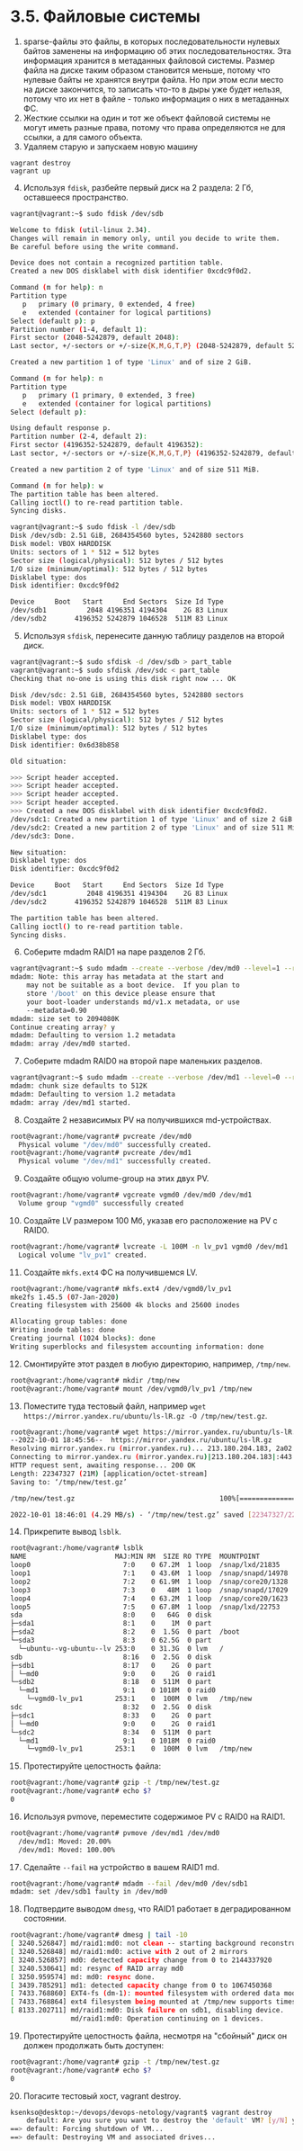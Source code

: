 # 3.5. Файловые системы

1. sparse-файлы это файлы, в которых последовательности нулевых байтов заменены на информацию об этих последовательностях. Эта информация хранится в метаданных файловой системы. Размер файла на диске таким образом становится меньше, потому что нулевые байты не хранятся внутри файла. Но при этом если место на диске закончится, то записать что-то в дыры уже будет нельзя, потому что их нет в файле - только информация о них в метаданных ФС.
2. Жесткие ссылки на один и тот же объект файловой системы не могут иметь разные права, потому что права определяются не для ссылки, а для самого объекта.
3. Удаляем старую и запускаем новую машину 
```
vagrant destroy
vagrant up
```
4. Используя `fdisk`, разбейте первый диск на 2 раздела: 2 Гб, оставшееся пространство.

```bash
vagrant@vagrant:~$ sudo fdisk /dev/sdb

Welcome to fdisk (util-linux 2.34).
Changes will remain in memory only, until you decide to write them.
Be careful before using the write command.

Device does not contain a recognized partition table.
Created a new DOS disklabel with disk identifier 0xcdc9f0d2.

Command (m for help): n
Partition type
   p   primary (0 primary, 0 extended, 4 free)
   e   extended (container for logical partitions)
Select (default p): p
Partition number (1-4, default 1): 
First sector (2048-5242879, default 2048): 
Last sector, +/-sectors or +/-size{K,M,G,T,P} (2048-5242879, default 5242879): +2G

Created a new partition 1 of type 'Linux' and of size 2 GiB.

Command (m for help): n
Partition type
   p   primary (1 primary, 0 extended, 3 free)
   e   extended (container for logical partitions)
Select (default p): 

Using default response p.
Partition number (2-4, default 2): 
First sector (4196352-5242879, default 4196352): 
Last sector, +/-sectors or +/-size{K,M,G,T,P} (4196352-5242879, default 5242879): 

Created a new partition 2 of type 'Linux' and of size 511 MiB.

Command (m for help): w
The partition table has been altered.
Calling ioctl() to re-read partition table.
Syncing disks.

vagrant@vagrant:~$ sudo fdisk -l /dev/sdb
Disk /dev/sdb: 2.51 GiB, 2684354560 bytes, 5242880 sectors
Disk model: VBOX HARDDISK   
Units: sectors of 1 * 512 = 512 bytes
Sector size (logical/physical): 512 bytes / 512 bytes
I/O size (minimum/optimal): 512 bytes / 512 bytes
Disklabel type: dos
Disk identifier: 0xcdc9f0d2

Device     Boot   Start     End Sectors  Size Id Type
/dev/sdb1          2048 4196351 4194304    2G 83 Linux
/dev/sdb2       4196352 5242879 1046528  511M 83 Linux
```
5. Используя `sfdisk`, перенесите данную таблицу разделов на второй диск.

```bash
vagrant@vagrant:~$ sudo sfdisk -d /dev/sdb > part_table
vagrant@vagrant:~$ sudo sfdisk /dev/sdc < part_table
Checking that no-one is using this disk right now ... OK

Disk /dev/sdc: 2.51 GiB, 2684354560 bytes, 5242880 sectors
Disk model: VBOX HARDDISK   
Units: sectors of 1 * 512 = 512 bytes
Sector size (logical/physical): 512 bytes / 512 bytes
I/O size (minimum/optimal): 512 bytes / 512 bytes
Disklabel type: dos
Disk identifier: 0x6d38b858

Old situation:

>>> Script header accepted.
>>> Script header accepted.
>>> Script header accepted.
>>> Script header accepted.
>>> Created a new DOS disklabel with disk identifier 0xcdc9f0d2.
/dev/sdc1: Created a new partition 1 of type 'Linux' and of size 2 GiB.
/dev/sdc2: Created a new partition 2 of type 'Linux' and of size 511 MiB.
/dev/sdc3: Done.

New situation:
Disklabel type: dos
Disk identifier: 0xcdc9f0d2

Device     Boot   Start     End Sectors  Size Id Type
/dev/sdc1          2048 4196351 4194304    2G 83 Linux
/dev/sdc2       4196352 5242879 1046528  511M 83 Linux

The partition table has been altered.
Calling ioctl() to re-read partition table.
Syncing disks.
```
6. Соберите mdadm RAID1 на паре разделов 2 Гб.
```bash
vagrant@vagrant:~$ sudo mdadm --create --verbose /dev/md0 --level=1 --raid-devices=2 /dev/sdb1 /dev/sdc1
mdadm: Note: this array has metadata at the start and
    may not be suitable as a boot device.  If you plan to
    store '/boot' on this device please ensure that
    your boot-loader understands md/v1.x metadata, or use
    --metadata=0.90
mdadm: size set to 2094080K
Continue creating array? y
mdadm: Defaulting to version 1.2 metadata
mdadm: array /dev/md0 started.
```
7. Соберите mdadm RAID0 на второй паре маленьких разделов.
```bash
vagrant@vagrant:~$ sudo mdadm --create --verbose /dev/md1 --level=0 --raid-devices=2 /dev/sdb2 /dev/sdc2
mdadm: chunk size defaults to 512K
mdadm: Defaulting to version 1.2 metadata
mdadm: array /dev/md1 started.
```
8. Создайте 2 независимых PV на получившихся md-устройствах.
```bash
root@vagrant:/home/vagrant# pvcreate /dev/md0
  Physical volume "/dev/md0" successfully created.
root@vagrant:/home/vagrant# pvcreate /dev/md1
  Physical volume "/dev/md1" successfully created.
```
9. Создайте общую volume-group на этих двух PV.
```bash
root@vagrant:/home/vagrant# vgcreate vgmd0 /dev/md0 /dev/md1
  Volume group "vgmd0" successfully created
```
10. Создайте LV размером 100 Мб, указав его расположение на PV с RAID0.
```bash
root@vagrant:/home/vagrant# lvcreate -L 100M -n lv_pv1 vgmd0 /dev/md1
  Logical volume "lv_pv1" created.
```
11. Создайте `mkfs.ext4` ФС на получившемся LV.
```bash
root@vagrant:/home/vagrant# mkfs.ext4 /dev/vgmd0/lv_pv1
mke2fs 1.45.5 (07-Jan-2020)
Creating filesystem with 25600 4k blocks and 25600 inodes

Allocating group tables: done                            
Writing inode tables: done                            
Creating journal (1024 blocks): done
Writing superblocks and filesystem accounting information: done
```
12. Смонтируйте этот раздел в любую директорию, например, `/tmp/new`.
```bash
root@vagrant:/home/vagrant# mkdir /tmp/new
root@vagrant:/home/vagrant# mount /dev/vgmd0/lv_pv1 /tmp/new
```
13. Поместите туда тестовый файл, например `wget https://mirror.yandex.ru/ubuntu/ls-lR.gz -O /tmp/new/test.gz`.
```bash
root@vagrant:/home/vagrant# wget https://mirror.yandex.ru/ubuntu/ls-lR.gz -O /tmp/new/test.gz
--2022-10-01 18:45:56--  https://mirror.yandex.ru/ubuntu/ls-lR.gz
Resolving mirror.yandex.ru (mirror.yandex.ru)... 213.180.204.183, 2a02:6b8::183
Connecting to mirror.yandex.ru (mirror.yandex.ru)|213.180.204.183|:443... connected.
HTTP request sent, awaiting response... 200 OK
Length: 22347327 (21M) [application/octet-stream]
Saving to: ‘/tmp/new/test.gz’

/tmp/new/test.gz                                    100%[=================================================================================================================>]  21.31M  4.54MB/s    in 5.0s    

2022-10-01 18:46:01 (4.29 MB/s) - ‘/tmp/new/test.gz’ saved [22347327/22347327] 
```
14. Прикрепите вывод `lsblk`.
```bash
root@vagrant:/home/vagrant# lsblk
NAME                      MAJ:MIN RM  SIZE RO TYPE  MOUNTPOINT
loop0                       7:0    0 67.2M  1 loop  /snap/lxd/21835
loop1                       7:1    0 43.6M  1 loop  /snap/snapd/14978
loop2                       7:2    0 61.9M  1 loop  /snap/core20/1328
loop3                       7:3    0   48M  1 loop  /snap/snapd/17029
loop4                       7:4    0 63.2M  1 loop  /snap/core20/1623
loop5                       7:5    0 67.8M  1 loop  /snap/lxd/22753
sda                         8:0    0   64G  0 disk  
├─sda1                      8:1    0    1M  0 part  
├─sda2                      8:2    0  1.5G  0 part  /boot
└─sda3                      8:3    0 62.5G  0 part  
  └─ubuntu--vg-ubuntu--lv 253:0    0 31.3G  0 lvm   /
sdb                         8:16   0  2.5G  0 disk  
├─sdb1                      8:17   0    2G  0 part  
│ └─md0                     9:0    0    2G  0 raid1 
└─sdb2                      8:18   0  511M  0 part  
  └─md1                     9:1    0 1018M  0 raid0 
    └─vgmd0-lv_pv1        253:1    0  100M  0 lvm   /tmp/new
sdc                         8:32   0  2.5G  0 disk  
├─sdc1                      8:33   0    2G  0 part  
│ └─md0                     9:0    0    2G  0 raid1 
└─sdc2                      8:34   0  511M  0 part  
  └─md1                     9:1    0 1018M  0 raid0 
    └─vgmd0-lv_pv1        253:1    0  100M  0 lvm   /tmp/new
```
15. Протестируйте целостность файла:
```bash
root@vagrant:/home/vagrant# gzip -t /tmp/new/test.gz
root@vagrant:/home/vagrant# echo $?
0
```
16. Используя pvmove, переместите содержимое PV с RAID0 на RAID1.
```bash
root@vagrant:/home/vagrant# pvmove /dev/md1 /dev/md0
  /dev/md1: Moved: 20.00%
  /dev/md1: Moved: 100.00%
```
17. Сделайте `--fail` на устройство в вашем RAID1 md.
```bash
root@vagrant:/home/vagrant# mdadm --fail /dev/md0 /dev/sdb1
mdadm: set /dev/sdb1 faulty in /dev/md0
```
18. Подтвердите выводом `dmesg`, что RAID1 работает в деградированном состоянии.
```bash
root@vagrant:/home/vagrant# dmesg | tail -10
[ 3240.526847] md/raid1:md0: not clean -- starting background reconstruction
[ 3240.526848] md/raid1:md0: active with 2 out of 2 mirrors
[ 3240.526857] md0: detected capacity change from 0 to 2144337920
[ 3240.530641] md: resync of RAID array md0
[ 3250.959574] md: md0: resync done.
[ 3439.785291] md1: detected capacity change from 0 to 1067450368
[ 7433.768860] EXT4-fs (dm-1): mounted filesystem with ordered data mode. Opts: (null)
[ 7433.768864] ext4 filesystem being mounted at /tmp/new supports timestamps until 2038 (0x7fffffff)
[ 8133.202711] md/raid1:md0: Disk failure on sdb1, disabling device.
               md/raid1:md0: Operation continuing on 1 devices.
```
19. Протестируйте целостность файла, несмотря на "сбойный" диск он должен продолжать быть доступен:
```bash
root@vagrant:/home/vagrant# gzip -t /tmp/new/test.gz
root@vagrant:/home/vagrant# echo $?
0
```
20. Погасите тестовый хост, vagrant destroy.
```bash
ksenkso@desktop:~/devops/devops-netology/vagrant$ vagrant destroy
    default: Are you sure you want to destroy the 'default' VM? [y/N] y
==> default: Forcing shutdown of VM...
==> default: Destroying VM and associated drives...

```
